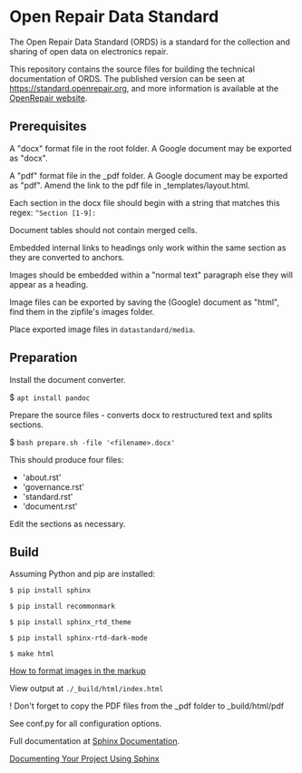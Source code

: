 # Open Repair Data Standard

The Open Repair Data Standard (ORDS) is a standard for the collection and sharing of open data on electronics repair.  

This repository contains the source files for building the technical documentation of ORDS.  The published version can be seen at https://standard.openrepair.org, and more information is available at the [OpenRepair website](https://openrepair.org/open-data/open-standard/).


## Prerequisites

A "docx" format file in the root folder. A Google document may be exported as "docx".

A "pdf" format file in the _pdf folder. A Google document may be exported as "pdf". 
Amend the link to the pdf file in _templates/layout.html.

Each section in the docx file should begin with a string that matches this regex: `^Section [1-9]: ` 

Document tables should not contain merged cells.

Embedded internal links to headings only work within the same section as they are converted to anchors.

Images should be embedded within a "normal text" paragraph else they will appear as a heading.

Image files can be exported by saving the (Google) document as "html", find them in the zipfile's images folder.

Place exported image files in `datastandard/media`. 

## Preparation

Install the document converter.

$ `apt install pandoc`

Prepare the source files - converts docx to restructured text and splits sections.

$ `bash prepare.sh -file '<filename>.docx'`

This should produce four files:

* 'about.rst'
* 'governance.rst'
* 'standard.rst'
* 'document.rst'

Edit the sections as necessary.

## Build

Assuming Python and pip are installed:

`$ pip install sphinx`

`$ pip install recommonmark`

`$ pip install sphinx_rtd_theme`

`$ pip install sphinx-rtd-dark-mode`

`$ make html`

[How to format images in the markup](https://www.sphinx-doc.org/en/master/usage/restructuredtext/basics.html#images)

View output at `./_build/html/index.html`

! Don't forget to copy the PDF files from the _pdf folder to _build/html/pdf

See conf.py for all configuration options.

Full documentation at [Sphinx Documentation](https://www.sphinx-doc.org/en/master/).

[Documenting Your Project Using Sphinx](https://pythonhosted.org/an_example_pypi_project/sphinx.html)

